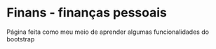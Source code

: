 # Finans - finanças pessoais

Página feita como meu meio de aprender algumas funcionalidades do bootstrap